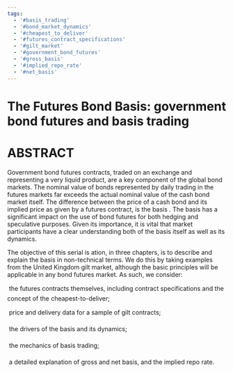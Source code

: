 ```yaml
---
tags:
  - '#basis_trading'
  - '#bond_market_dynamics'
  - '#cheapest_to_deliver'
  - '#futures_contract_specifications'
  - '#gilt_market'
  - '#government_bond_futures'
  - '#gross_basis'
  - '#implied_repo_rate'
  - '#net_basis'
---
```

# The Futures Bond Basis: government bond futures and basis  trading  

# ABSTRACT  

Government bond futures contracts, traded on an exchange and representing a very  liquid product, are a key component of the global bond markets. The nominal value of  bonds represented by daily trading in the futures markets far exceeds the actual nominal  value of the cash bond market itself. The difference between the price of a cash bond  and its implied price as given by a futures contract, is the  basis . The basis has a  significant impact on the use of bond futures for both hedging and speculative purposes.  Given its importance, it is vital that market participants have a clear understanding both  of the basis itself as well as its dynamics.  

The objective of this serial is ation, in three chapters, is to describe and explain the basis  in non-technical terms. We do this by taking examples from the United Kingdom gilt  market, although the basic principles will be applicable in any bond futures market. As  such, we consider:  

   the futures contracts themselves, including contract specifications and the concept of  the cheapest-to-deliver;  

   price and delivery data for a sample of gilt contracts;  

   the drivers of the basis and its dynamics;  

   the mechanics of basis trading;  

   a detailed explanation of gross and net basis, and the implied repo rate.  
